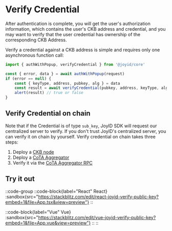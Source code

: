 # Verify Credential

After authentication is complete, you will get the user's authorization information, which contains the user's CKB address and credential, and you may want to verify that the user credential has ownership of the corresponding CKB Address.

Verify a credential against a CKB address is simple and requires only one asynchronous function call:

```js
import { authWithPopup, verifyCredential } from '@joyid/core'

const { error, data } = await authWithPopup(request)
if (error == null) {
    const { keyType, address, pubkey, alg } = data
    const result = await verifyCredential(pubkey, address, keyType, alg)
    alert(result) // true or false
}
```

## Verify Credential on chain

Note that if the Credential is of type `sub_key`, JoyID SDK will request our centralized server to verify. If you don't trust JoyID's centralized server, you can verify it on chain by yourself. Verify credential on chain takes three steps:

1. Deploy a [CKB node](https://docs.nervos.org/docs/basics/guides/mainnet/)
2. Deploy a [CoTA Aggregator](https://www.cotadev.io/docs/guides/quick-deployment)
3. Verify it via the [CoTA Aggregator RPC](https://github.com/nervina-labs/cota-aggregator#get_joyid_info)

## Try it out

::code-group
  ::code-block{label="React" React}
    :sandbox{src="https://stackblitz.com/edit/react-joyid-verify-public-key?embed=1&file=App.tsx&view=preview"}
  ::

  ::code-block{label="Vue" Vue}
    :sandbox{src="https://stackblitz.com/edit/vue-joyid-verify-public-key?embed=1&file=App.vue&view=preview"}
  ::
::
